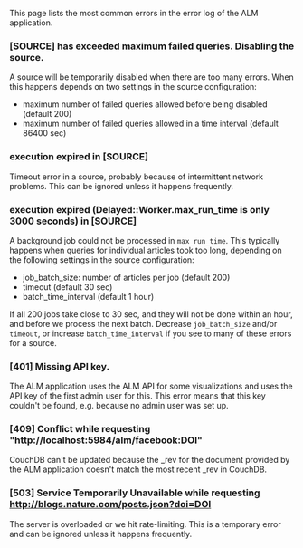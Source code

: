 This page lists the most common errors in the error log of the ALM application.

### [SOURCE] has exceeded maximum failed queries. Disabling the source.

A source will be temporarily disabled when there are too many errors. When this happens depends on two settings in the source configuration:

- maximum number of failed queries allowed before being disabled (default 200)
- maximum number of failed queries allowed in a time interval (default 86400 sec)

### execution expired in [SOURCE]

Timeout error in a source, probably because of intermittent network problems. This can be ignored unless it happens frequently.

### execution expired (Delayed::Worker.max_run_time is only 3000 seconds) in [SOURCE]

A background job could not be processed in `max_run_time`. This typically happens when queries for individual articles took too long, depending on the following settings in the source configuration:

- job_batch_size: number of articles per job (default 200)
- timeout (default 30 sec)
- batch_time_interval (default 1 hour)

If all 200 jobs take close to 30 sec, and they will not be done within an hour, and before we process the next batch. Decrease `job_batch_size` and/or `timeout`, or increase `batch_time_interval` if you see to many of these errors for a source.

### [401] Missing API key.

The ALM application uses the ALM API for some visualizations and uses the API key of the first admin user for this. This error means that this key couldn't be found, e.g. because no admin user was set up. 

### [409] Conflict while requesting "http://localhost:5984/alm/facebook:DOI"

CouchDB can't be updated because the _rev for the document provided by the ALM application doesn't match the most recent _rev in CouchDB. 

### [503] Service Temporarily Unavailable while requesting http://blogs.nature.com/posts.json?doi=DOI

The server is overloaded or we hit rate-limiting. This is a temporary error and can be ignored unless it happens frequently.